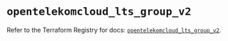 # `opentelekomcloud_lts_group_v2`

Refer to the Terraform Registry for docs: [`opentelekomcloud_lts_group_v2`](https://registry.terraform.io/providers/opentelekomcloud/opentelekomcloud/1.36.35/docs/resources/lts_group_v2).
